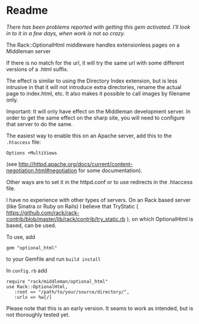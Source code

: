 # Readme

*There has been problems reported with getting this gem activated. I'll look in to it in a few days, when work is not so crazy.*

The Rack::OptionalHtml middleware handles extensionless pages on a Middleman server

If there is no match for the url, it will try the same url with some different versions of a .html suffix.

The effect is similar to using the Directory Index extension, but is less intrusive in that it will not introduce extra directories, rename the actual page to index.html, etc. It also makes it possible to call images by filename only.

Important: It will only have effect on the Middleman development server. In order to get the same effect on the sharp site, you will need to configure that server to do the same.

The easiest way to enable this on an Apache server, add this to the `.htaccess` file:

`Options +MultiViews`

(see http://httpd.apache.org/docs/current/content-negotiation.html#negotiation for some documentation).
 
Other ways are to set it in the httpd.conf or to use redirects in the .htaccess file.

I have no experience with other types of servers. On an Rack based server (like Sinatra or Ruby on Rails) I believe that TryStatic ( https://github.com/rack/rack-contrib/blob/master/lib/rack/contrib/try_static.rb ), on which OptionalHtml is based, can be used.


To use, add

`gem "optional_html"`

to your Gemfile and run `build install`

In `config.rb` add

```
require "rack/middleman/optional_html"
use Rack::OptionalHtml,
   :root => "/path/to/your/source/directory/",
   :urls => %w[/]
```

Please note that this is an early version. It seams to work as intended, but is not thoroughly tested yet.